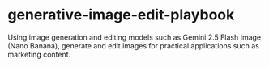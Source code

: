 # generative-image-edit-playbook
Using image generation and editing models such as Gemini 2.5 Flash Image (Nano Banana), generate and edit images for practical applications such as marketing content.
